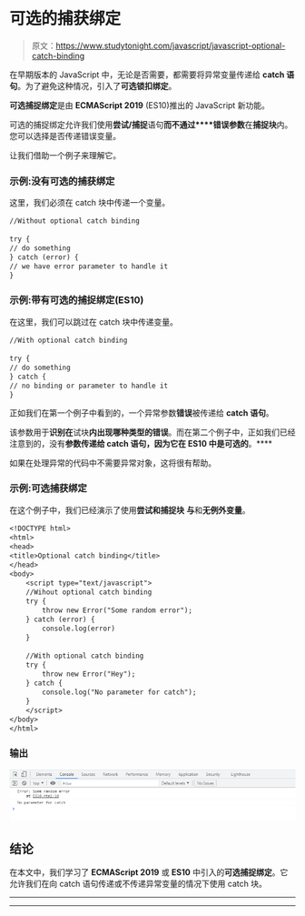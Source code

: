 # 可选的捕获绑定

> 原文：<https://www.studytonight.com/javascript/javascript-optional-catch-binding>

在早期版本的 JavaScript 中，无论是否需要，都需要将异常变量传递给 **catch 语句**。为了避免这种情况，引入了**可选锁扣绑定**。

**可选捕捉绑定**是由 **ECMAScript 2019** (ES10)推出的 JavaScript 新功能。

可选的捕捉绑定允许我们使用**尝试/捕捉**语句**而不通过****错误参数**在**捕捉块**内。您可以选择是否传递错误变量。

让我们借助一个例子来理解它。

### 示例:没有可选的捕获绑定

这里，我们必须在 catch 块中传递一个变量。

```
//Without optional catch binding

try {
// do something
} catch (error) {
// we have error parameter to handle it
}
```

### 示例:带有可选的捕捉绑定(ES10)

在这里，我们可以跳过在 catch 块中传递变量。

```
//With optional catch binding

try {
// do something
} catch {
// no binding or parameter to handle it
}
```

正如我们在第一个例子中看到的，一个异常参数**错误**被传递给 **catch 语句**。

该参数用于**识别在**试块**内出现哪种类型的错误**。而在第二个例子中，正如我们已经注意到的，没有**参数传递给 **catch 语句**，因为它在 **ES10 中是**可选的**。****

如果在处理异常的代码中不需要异常对象，这将很有帮助。

### 示例:可选捕获绑定

在这个例子中，我们已经演示了使用**尝试和捕捉块** **与**和**无例外变量**。

```
<!DOCTYPE html>
<html>
<head>
<title>Optional catch binding</title>
</head>
<body>
	<script type="text/javascript">
	//Wihout optional catch binding
	try {
		throw new Error("Some random error");
	} catch (error) {
		console.log(error)
	}

	//With optional catch binding
	try {
		throw new Error("Hey");
	} catch {
		console.log("No parameter for catch");
	}
	</script>
</body>
</html> 
```

### 输出

![output](img/783df9d5b57c89f3c0efd9500e8e3ba8.png)

## 结论

在本文中，我们学习了 **ECMAScript 2019** 或 **ES10** 中引入的**可选捕捉绑定**。它允许我们在向 catch 语句传递或不传递异常变量的情况下使用 catch 块。

* * *

* * *